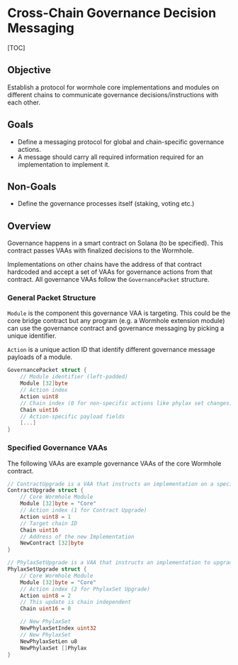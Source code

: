 # Cross-Chain Governance Decision Messaging

[TOC]

## Objective

Establish a protocol for wormhole core implementations and modules on different chains to communicate governance
decisions/instructions with each other.

## Goals

- Define a messaging protocol for global and chain-specific governance actions.
- A message should carry all required information required for an implementation to implement it.

## Non-Goals

- Define the governance processes itself (staking, voting etc.)

## Overview

Governance happens in a smart contract on Solana (to be specified). This contract passes VAAs with finalized decisions to the Wormhole.

Implementations on other chains have the address of that contract hardcoded and accept a set of VAAs for governance actions from that contract.
All governance VAAs follow the `GovernancePacket` structure.

### General Packet Structure

`Module` is the component this governance VAA is targeting. This could be the core bridge contract but any
program (e.g. a Wormhole extension module) can use the governance contract and governance messaging by picking a unique
identifier.

`Action` is a unique action ID that identify different governance message payloads of a module.

```go
GovernancePacket struct {
    // Module identifier (left-padded)
    Module [32]byte
    // Action index
    Action uint8
    // Chain index (0 for non-specific actions like phylax set changes)
    Chain uint16
    // Action-specific payload fields
    [...]
}
```

### Specified Governance VAAs

The following VAAs are example governance VAAs of the core Wormhole contract.

```go
// ContractUpgrade is a VAA that instructs an implementation on a specific chain to upgrade itself
ContractUpgrade struct {
    // Core Wormhole Module
    Module [32]byte = "Core"
    // Action index (1 for Contract Upgrade)
    Action uint8 = 1
    // Target chain ID
    Chain uint16
    // Address of the new Implementation
    NewContract [32]byte
}

// PhylaxSetUpgrade is a VAA that instructs an implementation to upgrade the current phylax set
PhylaxSetUpgrade struct {
    // Core Wormhole Module
    Module [32]byte = "Core"
    // Action index (2 for PhylaxSet Upgrade)
    Action uint8 = 2
    // This update is chain independent
    Chain uint16 = 0

    // New PhylaxSet
    NewPhylaxSetIndex uint32
    // New PhylaxSet
    NewPhylaxSetLen u8
    NewPhylaxSet []Phylax
}
```
